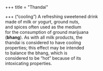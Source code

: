 +++
title = "Thandai"

+++
(“cooling”) A refreshing sweetened drink  
made of milk or yogurt, ground nuts,  
and spices often used as the medium  
for the consumption of ground marijuana  
(**bhang**). As with all milk products, the  
thandai is considered to have cooling  
properties; this effect may be intended  
to balance the bhang, which is  
considered to be “hot” because of its  
intoxicating properties.